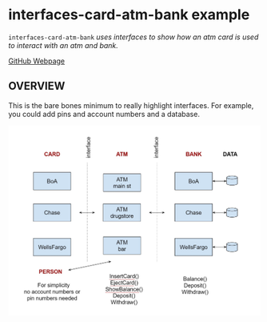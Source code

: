 # interfaces-card-atm-bank example

`interfaces-card-atm-bank` _uses interfaces to show how an atm card is
used to interact with an atm and bank._

[GitHub Webpage](https://jeffdecola.github.io/my-go-examples/)

## OVERVIEW

This is the bare bones minimum to really highlight interfaces.  For example, you could
add pins and account numbers and a database.

![IMAGE - interfaces-card-atm-bank - IMAGE](pics/interfaces-card-atm-bank.jpg)
